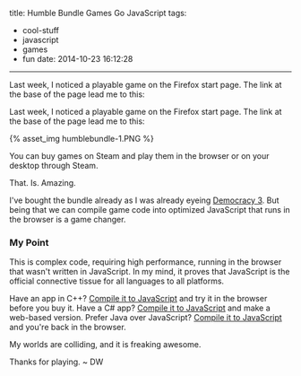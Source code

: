 title: Humble Bundle Games Go JavaScript
tags:
  - cool-stuff
  - javascript
  - games
  - fun
date: 2014-10-23 16:12:28
---
Last week, I noticed a playable game on the Firefox start page. The link at the base of the page lead me to this:
<!-- more -->

Last week, I noticed a playable game on the Firefox start page. The link at the base of the page lead me to this:

{% asset_img humblebundle-1.PNG %}

You can buy games on Steam and play them in the browser or on your desktop through Steam.

That. Is. Amazing.

I've bought the bundle already as I was already eyeing [Democracy 3](http://www.positech.co.uk/democracy3/). But being that we can compile game code into optimized JavaScript that runs in the browser is a game changer.

### My Point

This is complex code, requiring high performance, running in the browser that wasn't written in JavaScript. In my mind, it proves that JavaScript is the official connective tissue for all languages to all platforms.

Have an app in C++? [Compile it to JavaScript](http://kripken.github.io/mloc_emscripten_talk/gindex.html#/) and try it in the browser before you buy it. Have a C# app? [Compile it to JavaScript](http://jsil.org/) and make a web-based version. Prefer Java over JavaScript? [Compile it to JavaScript](http://www.gwtproject.org/) and you're back in the browser.

My worlds are colliding, and it is freaking awesome.

Thanks for playing. ~ DW